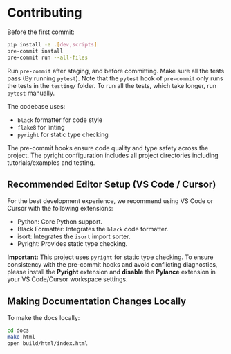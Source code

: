 # Contributing

Before the first commit:

```bash
pip install -e .[dev,scripts]
pre-commit install
pre-commit run --all-files
```

Run `pre-commit` after staging, and before committing. Make sure all the tests pass (By running `pytest`). Note that the `pytest` hook of `pre-commit` only runs the tests in the `testing/` folder. To run all the tests, which take longer, run `pytest` manually.

The codebase uses:
- `black` formatter for code style
- `flake8` for linting
- `pyright` for static type checking

The pre-commit hooks ensure code quality and type safety across the project. The pyright configuration includes all project directories including tutorials/examples and testing.

## Recommended Editor Setup (VS Code / Cursor)

For the best development experience, we recommend using VS Code or Cursor with the following extensions:

- Python: Core Python support.
- Black Formatter: Integrates the `black` code formatter.
- isort: Integrates the `isort` import sorter.
- Pyright: Provides static type checking.

**Important:** This project uses `pyright` for static type checking. To ensure consistency with the pre-commit hooks and avoid conflicting diagnostics, please install the **Pyright** extension and **disable** the **Pylance** extension in your VS Code/Cursor workspace settings.

## Making Documentation Changes Locally

To make the docs locally:

```bash
cd docs
make html
open build/html/index.html
``` 